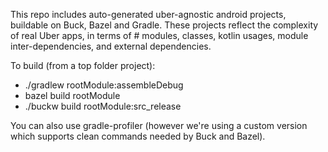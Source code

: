 This repo includes auto-generated uber-agnostic android projects, buildable on Buck, Bazel and Gradle. These projects reflect the complexity of real Uber apps, in terms of # modules, classes, kotlin usages, module inter-dependencies, and external dependencies.

To build (from a top folder project):
- ./gradlew rootModule:assembleDebug
- bazel build rootModule
- ./buckw build rootModule:src_release

You can also use gradle-profiler (however we're using a custom version which supports clean commands needed by Buck and Bazel).